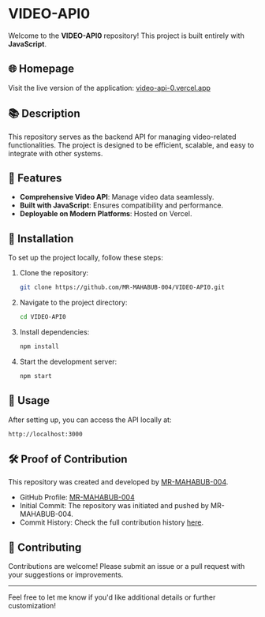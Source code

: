 # VIDEO-API0

Welcome to the **VIDEO-API0** repository! This project is built entirely with **JavaScript**.

## 🌐 Homepage
Visit the live version of the application: [video-api-0.vercel.app](https://video-api-0.vercel.app)

## 📚 Description
This repository serves as the backend API for managing video-related functionalities. The project is designed to be efficient, scalable, and easy to integrate with other systems.

## 🚀 Features
- **Comprehensive Video API**: Manage video data seamlessly.
- **Built with JavaScript**: Ensures compatibility and performance.
- **Deployable on Modern Platforms**: Hosted on Vercel.

## 🔧 Installation
To set up the project locally, follow these steps:
1. Clone the repository:
   ```bash
   git clone https://github.com/MR-MAHABUB-004/VIDEO-API0.git
   ```
2. Navigate to the project directory:
   ```bash
   cd VIDEO-API0
   ```
3. Install dependencies:
   ```bash
   npm install
   ```
4. Start the development server:
   ```bash
   npm start
   ```

## 📖 Usage
After setting up, you can access the API locally at:
```
http://localhost:3000
```

## 🛠 Proof of Contribution
This repository was created and developed by [MR-MAHABUB-004](https://github.com/MR-MAHABUB-004).
- GitHub Profile: [MR-MAHABUB-004](https://github.com/MR-MAHABUB-004)
- Initial Commit: The repository was initiated and pushed by MR-MAHABUB-004.
- Commit History: Check the full contribution history [here](https://github.com/MR-MAHABUB-004/VIDEO-API0/commits/main).

## 🤝 Contributing
Contributions are welcome! Please submit an issue or a pull request with your suggestions or improvements.

---

Feel free to let me know if you'd like additional details or further customization!
